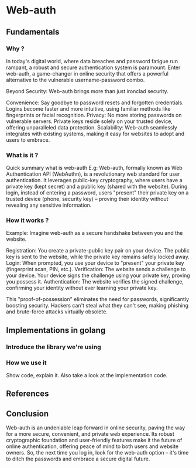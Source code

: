 # Web-auth

## Fundamentals
### Why ?
In today's digital world, where data breaches and password fatigue run rampant, a robust and secure authentication system is paramount. Enter web-auth, a game-changer in online security that offers a powerful alternative to the vulnerable username-password combo.

Beyond Security: Web-auth brings more than just ironclad security.

Convenience: Say goodbye to password resets and forgotten credentials. Logins become faster and more intuitive, using familiar methods like fingerprints or facial recognition.
Privacy: No more storing passwords on vulnerable servers. Private keys reside solely on your trusted device, offering unparalleled data protection.
Scalability: Web-auth seamlessly integrates with existing systems, making it easy for websites to adopt and users to embrace.


### What is it ?
Quick summary what is web-auth
E.g: Web-auth, formally known as Web Authentication API (WebAuthn), is a revolutionary web standard for user authentication. It leverages public-key cryptography, where users have a private key (kept secret) and a public key (shared with the website). During login, instead of entering a password, users "present" their private key on a trusted device (phone, security key) – proving their identity without revealing any sensitive information.

### How it works ?
Example:
Imagine web-auth as a secure handshake between you and the website.

Registration: You create a private-public key pair on your device. The public key is sent to the website, while the private key remains safely locked away.
Login: When prompted, you use your device to "present" your private key (fingerprint scan, PIN, etc.).
Verification: The website sends a challenge to your device. Your device signs the challenge using your private key, proving you possess it.
Authentication: The website verifies the signed challenge, confirming your identity without ever learning your private key.

This "proof-of-possession" eliminates the need for passwords, significantly boosting security. Hackers can't steal what they can't see, making phishing and brute-force attacks virtually obsolete.



## Implementations in golang
 ### Introduce the library we're using
 ### How we use it
   Show code, explain it. Also take a look at the implementation code.

## References

## Conclusion
Web-auth is an undeniable leap forward in online security, paving the way for a more secure, convenient, and private web experience. Its robust cryptographic foundation and user-friendly features make it the future of online authentication, offering peace of mind to both users and website owners. So, the next time you log in, look for the web-auth option – it's time to ditch the passwords and embrace a secure digital future.

